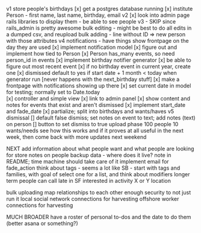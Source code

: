 v1
store people's birthdays
  [x] get a postgres database running
  [x] institute Person - first name, last name, birthday, email
v2
  [x] look into admin page rails libraries to display them - be able to see people
v3 - SKIP since rails_admin is pretty awesome
  bulk editing - might be best to do all edits in a dumped csv, and reupload
  bulk adding - line without ID => new person with those attributes
v4 notifications - have things show frontpage on the day they are used
  [x] implement notification model
  [x] figure out and implement how tied to Person
    [x] Person has_many events, so need person_id in events
  [x] implement birthday notifier generator
    [x] be able to figure out most recent event
    [x] if no birthday event in current year, create one
    [x] dismissed default to yes if start date + 1 month < today when generator run [never happens with the next_birthday stuff]
  [x] make a frontpage with notifications showing up there
    [x] set current date in model for testing; normally set to Date.today  
    [x] controller and simple view
    [x] link to admin panel
    [x] show content and notes for events that exist and aren't dismissed
    [x] implement start_date and fade_date
    [x] partialize; split into birthdays and wants/haves
v5 dismissal
  [] default false dismiss; set notes on event to text; add notes (text) on person 
  [] button to set dismiss to true
upload phase
  100 people
  10 wants/needs
  see how this works and if it proves at all useful in the next week, then come back with more updates next weekend


NEXT
add information about what people want and what people are looking for
store notes on people
backup data - where does it live? note in README; time machine should take care of it
implement email for fade_action
think about tags - seems a lot like SB - start with tags and families, with goal of select one for a list, and think about modifiers longer term
  people can call late in SF
  interested in activity X or Y
  location

bulk uploading
map relationships to each other
enough security to not just run it local
social network connections for harvesting
offshore worker connections for harvesting

MUCH BROADER
have a roster of personal to-dos and the date to do them (better asana or something?)
